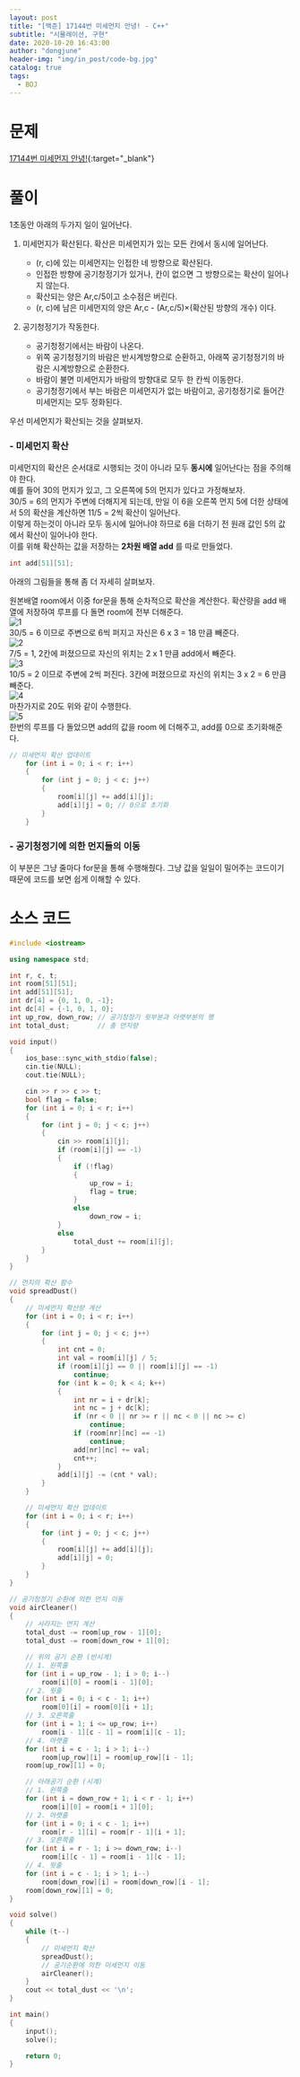 ```yaml
---
layout: post
title: "[백준] 17144번 미세먼지 안녕! - C++"
subtitle: "시뮬레이션, 구현"
date: 2020-10-20 16:43:00
author: "dongjune"
header-img: "img/in_post/code-bg.jpg"
catalog: true
tags:
  - BOJ
---
```


# 문제

[17144번 미세먼지 안녕!](https://www.acmicpc.net/problem/17144){:target="_blank"}

# 풀이

1초동안 아래의 두가지 일이 일어난다.

1. 미세먼지가 확산된다. 확산은 미세먼지가 있는 모든 칸에서 동시에 일어난다.

   - (r, c)에 있는 미세먼지는 인접한 네 방향으로 확산된다.
   - 인접한 방향에 공기청정기가 있거나, 칸이 없으면 그 방향으로는 확산이 일어나지 않는다.
   - 확산되는 양은 Ar,c/5이고 소수점은 버린다.
   - (r, c)에 남은 미세먼지의 양은 Ar,c - (Ar,c/5)×(확산된 방향의 개수) 이다.

2. 공기청정기가 작동한다.

   - 공기청정기에서는 바람이 나온다.
   - 위쪽 공기청정기의 바람은 반시계방향으로 순환하고, 아래쪽 공기청정기의 바람은 시계방향으로 순환한다.
   - 바람이 불면 미세먼지가 바람의 방향대로 모두 한 칸씩 이동한다.
   - 공기청정기에서 부는 바람은 미세먼지가 없는 바람이고, 공기청정기로 들어간 미세먼지는 모두 정화된다.

우선 미세먼지가 확산되는 것을 살펴보자.

### - 미세먼지 확산

미세먼지의 확산은 순서대로 시행되는 것이 아니라 모두 **동시에** 일어난다는 점을 주의해야 한다.  
예를 들어 30의 먼지가 있고, 그 오른쪽에 5의 먼지가 있다고 가정해보자.  
30/5 = 6의 먼지가 주변에 더해지게 되는데, 만일 이 6을 오른쪽 먼지 5에 더한 상태에서 5의 확산을 계산하면 11/5 = 2씩 확산이 일어난다.  
이렇게 하는것이 아니라 모두 동시에 일어나야 하므로 6을 더하기 전 원래 값인 5의 값에서 확산이 일어나야 한다.  
이를 위해 확산하는 값을 저장하는 **2차원 배열 add** 를 따로 만들었다.

```c++
int add[51][51];
```

아래의 그림들을 통해 좀 더 자세히 살펴보자.

원본배열 room에서 이중 for문을 통해 순차적으로 확산을 계산한다. 확산량을 add 배열에 저장하여 루프를 다 돌면 room에 전부 더해준다.  
![1](https://user-images.githubusercontent.com/53213397/117607897-ea0f9580-b197-11eb-8964-d0abd7be7048.png)  
30/5 = 6 이므로 주변으로 6씩 퍼지고 자신은 6 x 3 = 18 만큼 빼준다.  
![2](https://user-images.githubusercontent.com/53213397/117607909-f0057680-b197-11eb-9d0c-38a056051c02.png)  
7/5 = 1, 2칸에 퍼졌으므로 자신의 위치는 2 x 1 만큼 add에서 빼준다.  
![3](https://user-images.githubusercontent.com/53213397/117607911-f1cf3a00-b197-11eb-94a5-e9754b6ee4c7.png)  
10/5 = 2 이므로 주변에 2씩 퍼진다. 3칸에 퍼졌으므로 자신의 위치는 3 x 2 = 6 만큼 빼준다.  
![4](https://user-images.githubusercontent.com/53213397/117607914-f3006700-b197-11eb-975a-73abd0dd729d.png)  
마찬가지로 20도 위와 같이 수행한다.  
![5](https://user-images.githubusercontent.com/53213397/117607918-f398fd80-b197-11eb-95cf-c123b5d9c257.png)  
한번의 루프를 다 돌았으면 add의 값을 room 에 더해주고, add를 0으로 초기화해준다.

```c++
// 미세먼지 확산 업데이트
    for (int i = 0; i < r; i++)
    {
        for (int j = 0; j < c; j++)
        {
            room[i][j] += add[i][j];
            add[i][j] = 0; // 0으로 초기화
        }
    }
```

### - 공기청정기에 의한 먼지들의 이동

이 부분은 그냥 줄마다 for문을 통해 수행해줬다. 그냥 값을 일일이 밀어주는 코드이기 때문에 코드를 보면 쉽게 이해할 수 있다.

# 소스 코드

```c++
#include <iostream>

using namespace std;

int r, c, t;
int room[51][51];
int add[51][51];
int dr[4] = {0, 1, 0, -1};
int dc[4] = {-1, 0, 1, 0};
int up_row, down_row; // 공기청정기 윗부분과 아랫부분의 행
int total_dust;       // 총 먼지량

void input()
{
    ios_base::sync_with_stdio(false);
    cin.tie(NULL);
    cout.tie(NULL);

    cin >> r >> c >> t;
    bool flag = false;
    for (int i = 0; i < r; i++)
    {
        for (int j = 0; j < c; j++)
        {
            cin >> room[i][j];
            if (room[i][j] == -1)
            {
                if (!flag)
                {
                    up_row = i;
                    flag = true;
                }
                else
                    down_row = i;
            }
            else
                total_dust += room[i][j];
        }
    }
}

// 먼지의 확산 함수
void spreadDust()
{
    // 미세먼지 확산량 계산
    for (int i = 0; i < r; i++)
    {
        for (int j = 0; j < c; j++)
        {
            int cnt = 0;
            int val = room[i][j] / 5;
            if (room[i][j] == 0 || room[i][j] == -1)
                continue;
            for (int k = 0; k < 4; k++)
            {
                int nr = i + dr[k];
                int nc = j + dc[k];
                if (nr < 0 || nr >= r || nc < 0 || nc >= c)
                    continue;
                if (room[nr][nc] == -1)
                    continue;
                add[nr][nc] += val;
                cnt++;
            }
            add[i][j] -= (cnt * val);
        }
    }

    // 미세먼지 확산 업데이트
    for (int i = 0; i < r; i++)
    {
        for (int j = 0; j < c; j++)
        {
            room[i][j] += add[i][j];
            add[i][j] = 0;
        }
    }
}

// 공기청정기 순환에 의한 먼지 이동
void airCleaner()
{
    // 사라지는 먼지 계산
    total_dust -= room[up_row - 1][0];
    total_dust -= room[down_row + 1][0];

    // 위의 공기 순환 (반시계)
    // 1. 왼쪽줄
    for (int i = up_row - 1; i > 0; i--)
        room[i][0] = room[i - 1][0];
    // 2. 윗줄
    for (int i = 0; i < c - 1; i++)
        room[0][i] = room[0][i + 1];
    // 3. 오른쪽줄
    for (int i = 1; i <= up_row; i++)
        room[i - 1][c - 1] = room[i][c - 1];
    // 4. 아랫줄
    for (int i = c - 1; i > 1; i--)
        room[up_row][i] = room[up_row][i - 1];
    room[up_row][1] = 0;

    // 아래공기 순환 (시계)
    // 1. 왼쪽줄
    for (int i = down_row + 1; i < r - 1; i++)
        room[i][0] = room[i + 1][0];
    // 2. 아랫줄
    for (int i = 0; i < c - 1; i++)
        room[r - 1][i] = room[r - 1][i + 1];
    // 3. 오른쪽줄
    for (int i = r - 1; i >= down_row; i--)
        room[i][c - 1] = room[i - 1][c - 1];
    // 4. 윗줄
    for (int i = c - 1; i > 1; i--)
        room[down_row][i] = room[down_row][i - 1];
    room[down_row][1] = 0;
}

void solve()
{
    while (t--)
    {
        // 미세먼지 확산
        spreadDust();
        // 공기순환에 의한 미세먼지 이동
        airCleaner();
    }
    cout << total_dust << '\n';
}

int main()
{
    input();
    solve();

    return 0;
}
```
